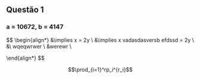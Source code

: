 ## Questão 1

### a = 10672, b = 4147
$$
\begin{align*}
&\implies x = 2y \\
&\implies x vadasdasversb  efdssd = 2y \\
&\ wqeqwrwer \\
&werewr \\

\end{align*}
$$

$$\prod_{i=1}^rp_i^{r_i}$$
